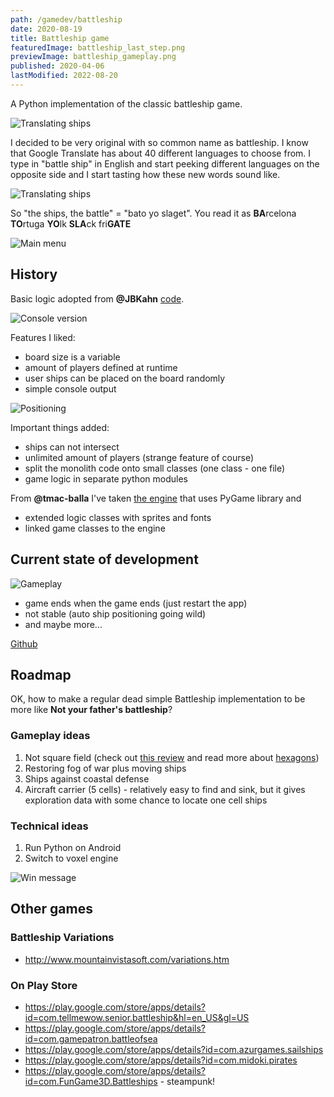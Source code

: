 ```yaml
---
path: /gamedev/battleship
date: 2020-08-19
title: Battleship game
featuredImage: battleship_last_step.png
previewImage: battleship_gameplay.png
published: 2020-04-06
lastModified: 2022-08-20
---
```


A Python implementation of the classic battleship game.

![Translating ships](./battleship-name-slaget.png)

I decided to be very original with so common name as battleship. I know that Google Translate has about 40 different languages to choose from. I type in "battle ship" in English and start peeking different languages on the opposite side and I start tasting how these new words sound like.

![Translating ships](./battleship-name-bato-yo.png)

So "the ships, the battle" = "bato yo slaget". You read it as **BA**rcelona **TO**rtuga **YO**lk **SLA**ck fri**GATE**


![Main menu](./battleship_main_menu.png)

## History

Basic logic adopted from **@JBKahn** [code](https://github.com/JBKahn/Battleship).

![Console version](./battleship_console.png)

Features I liked:

- board size is a variable
- amount of players defined at runtime
- user ships can be placed on the board randomly
- simple console output

![Positioning](./battleship_positioning.png)

Important things added:

- ships can not intersect
- unlimited amount of players (strange feature of course)
- split the monolith code onto small classes (one class - one file)
- game logic in separate python modules


From **@tmac-balla** I've taken [the engine](https://github.com/tmac-balla/battleship-game) that uses PyGame library and 

* extended logic classes with sprites and fonts
* linked game classes to the engine


## Current state of development

![Gameplay](./battleship_gameplay.png)

- game ends when the game ends (just restart the app)
- not stable (auto ship positioning going wild)
- and maybe more...

[Github](https://github.com/mikolasan/bato-yo-slaget)

## Roadmap

OK, how to make a regular dead simple Battleship implementation to be more like **Not your father's battleship**?

### Gameplay ideas

1. Not square field (check out [this review](http://boardgamegeek.com/thread/605234/bravo-battleship) and read more about [hexagons](http://www.redblobgames.com/grids/hexagons))
1. Restoring fog of war plus moving ships
1. Ships against coastal defense
1. Aircraft carrier (5 cells) - relatively easy to find and sink, but it gives exploration data with some chance to locate one cell ships

### Technical ideas

1. Run Python on Android
1. Switch to voxel engine

![Win message](./battleship_win_message.png)




## Other games

### Battleship Variations

- http://www.mountainvistasoft.com/variations.htm

### On Play Store

- https://play.google.com/store/apps/details?id=com.tellmewow.senior.battleship&hl=en_US&gl=US
- https://play.google.com/store/apps/details?id=com.gamepatron.battleofsea
- https://play.google.com/store/apps/details?id=com.azurgames.sailships
- https://play.google.com/store/apps/details?id=com.midoki.pirates
- https://play.google.com/store/apps/details?id=com.FunGame3D.Battleships - steampunk!